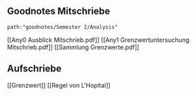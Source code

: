 

## Goodnotes Mitschriebe

```expander
path:"goodnotes/Semester 2/Analysis"
```
[[Any0 Ausblick Mitschrieb.pdf]]
[[Any1 Grenzwertuntersuchung Mitschrieb.pdf]]
[[Sammlung Grenzwerte.pdf]]


## Aufschriebe
[[Grenzwert]]
[[Regel von L'Hopital]]

